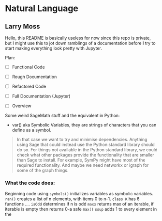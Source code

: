 # Natural Language
## Larry Moss


Hello, this README is basically useless for now since this repo is private, but I might use this to jot down ramblings of a documentation before I try to start making everything look pretty with Jupyter.


Plan:
- [ ] Functional Code
- [ ] Rough Documentation
- [ ] Refactored Code
- [ ] Full Documentation (Jupyter)
- [ ] Overview


Some weird SageMath stuff and the equivalent in Python:
- var() aka Symbolic Variables, they are strings of characters that you can define as a symbol. 

> In that case we want to try and minimise dependencies.
> Anything using Sage that could instead use the Python
> standard library should do so. For things not available in
> the Python standard library, we could check what other
> packages provide the functionality that are smaller than
> Sage to install. For example, SymPy might have most of
> the required functionality. And maybe we need networkx
> or igraph for some of the graph things. 








### What the code does:
Beginning code using `symbols()` initializes variables as symbolic variables.
`ran()` creates a list of n elements, with items 0 to n-1.
`class K` has 6 functions ....
`isOdd` determines if n is odd
`maxx` returns max of an iterable, if iterable is empty then returns 0-a safe `max()`
`ssup` adds 1 to every element in the

